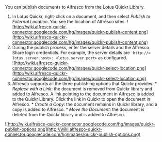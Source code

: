 You can publish documents to Alfresco from the Lotus Quickr Library.

  1. In Lotus Quickr, right-click on a document, and then select _Publish to External Location_. You see the location of Alfresco sites. ![http://wiki.alfresco-quickr-connector.googlecode.com/hg/images/quickr-publish-content.png](http://wiki.alfresco-quickr-connector.googlecode.com/hg/images/quickr-publish-content.png)
  1. During the publish process, enter the server details and the Alfresco Share login credentials. For example, the server details are ```
http://< lotus.server.host>: <lotus.server.port>``` as configured. <br /> ![http://wiki.alfresco-quickr-connector.googlecode.com/hg/images/quickr-select-location.png](http://wiki.alfresco-quickr-connector.googlecode.com/hg/images/quickr-select-location.png)
  1. Alfresco supports all the three publishing options that Quickr provides:
    * _Replace with a Link_: the document is removed from Quickr library and added to Alfresco. A link pointing to the document in Alfresco is added to the Quickr Library. Click the link in Quickr to open the document in Alfresco.
    * _Create a Copy_: the document remains in Quickr library, and a copy is added to Alfresco.
    * _Move the Document_: the document is deleted from the Quickr library and is added to Alfresco.

![http://wiki.alfresco-quickr-connector.googlecode.com/hg/images/quickr-publish-options.png](http://wiki.alfresco-quickr-connector.googlecode.com/hg/images/quickr-publish-options.png)